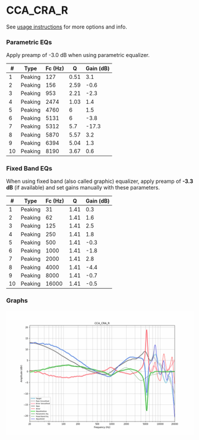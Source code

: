 # CCA_CRA_R
See [usage instructions](https://github.com/jaakkopasanen/AutoEq#usage) for more options and info.

### Parametric EQs
Apply preamp of -3.0 dB when using parametric equalizer.

|   # | Type    |   Fc (Hz) |    Q |   Gain (dB) |
|-----|---------|-----------|------|-------------|
|   1 | Peaking |       127 | 0.51 |         3.1 |
|   2 | Peaking |       156 | 2.59 |        -0.6 |
|   3 | Peaking |       953 | 2.21 |        -2.3 |
|   4 | Peaking |      2474 | 1.03 |         1.4 |
|   5 | Peaking |      4760 | 6    |         1.5 |
|   6 | Peaking |      5131 | 6    |        -3.8 |
|   7 | Peaking |      5312 | 5.7  |       -17.3 |
|   8 | Peaking |      5870 | 5.57 |         3.2 |
|   9 | Peaking |      6394 | 5.04 |         1.3 |
|  10 | Peaking |      8190 | 3.67 |         0.6 |

### Fixed Band EQs
When using fixed band (also called graphic) equalizer, apply preamp of **-3.3 dB** (if available) and set gains manually with these parameters.

|   # | Type    |   Fc (Hz) |    Q |   Gain (dB) |
|-----|---------|-----------|------|-------------|
|   1 | Peaking |        31 | 1.41 |         0.3 |
|   2 | Peaking |        62 | 1.41 |         1.6 |
|   3 | Peaking |       125 | 1.41 |         2.5 |
|   4 | Peaking |       250 | 1.41 |         1.8 |
|   5 | Peaking |       500 | 1.41 |        -0.3 |
|   6 | Peaking |      1000 | 1.41 |        -1.8 |
|   7 | Peaking |      2000 | 1.41 |         2.8 |
|   8 | Peaking |      4000 | 1.41 |        -4.4 |
|   9 | Peaking |      8000 | 1.41 |        -0.7 |
|  10 | Peaking |     16000 | 1.41 |        -0.5 |

### Graphs
![](./CCA_CRA_R.png)
